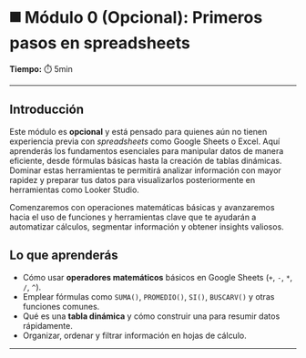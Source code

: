 # ◼️ Módulo 0 (Opcional): Primeros pasos en spreadsheets


**Tiempo:** ⏱️ 5min


---


## Introducción


Este módulo es **opcional** y está pensado para quienes aún no tienen experiencia previa con *spreadsheets* como Google Sheets o Excel. Aquí aprenderás los fundamentos esenciales para manipular datos de manera eficiente, desde fórmulas básicas hasta la creación de tablas dinámicas. Dominar estas herramientas te permitirá analizar información con mayor rapidez y preparar tus datos para visualizarlos posteriormente en herramientas como Looker Studio.


Comenzaremos con operaciones matemáticas básicas y avanzaremos hacia el uso de funciones y herramientas clave que te ayudarán a automatizar cálculos, segmentar información y obtener insights valiosos.


## Lo que aprenderás


* Cómo usar **operadores matemáticos** básicos en Google Sheets (`+`, `-`, `*`, `/`, `^`).
* Emplear fórmulas como `SUMA()`, `PROMEDIO()`, `SI()`, `BUSCARV()` y otras funciones comunes.
* Qué es una **tabla dinámica** y cómo construir una para resumir datos rápidamente.
* Organizar, ordenar y filtrar información en hojas de cálculo.


---
